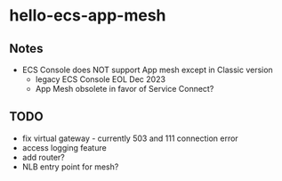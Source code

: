 # hello-ecs-app-mesh

## Notes

- ECS Console does NOT support App mesh except in Classic version
  - legacy ECS Console EOL Dec 2023
  - App Mesh obsolete in favor of Service Connect?

## TODO

- fix virtual gateway - currently 503 and 111 connection error
- access logging feature
- add router?
- NLB entry point for mesh?